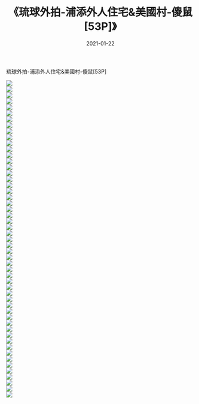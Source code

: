﻿---
layout: post
title:  《琉球外拍-浦添外人住宅&美國村-傻鼠[53P]》
date:   2021-01-22
img: http://pic.660000.xyz/1:/唯美/2021/琉球外拍-浦添外人住宅&美國村-傻鼠[53P]/000.jpg
categories: [美女, 清纯, 唯美]
---

琉球外拍-浦添外人住宅&美國村-傻鼠[53P]

  ![](http://pic.660000.xyz/1:/唯美/2021/琉球外拍-浦添外人住宅&美國村-傻鼠[53P]/001.jpg) <br> ![](http://pic.660000.xyz/1:/唯美/2021/琉球外拍-浦添外人住宅&美國村-傻鼠[53P]/002.jpg) <br> ![](http://pic.660000.xyz/1:/唯美/2021/琉球外拍-浦添外人住宅&美國村-傻鼠[53P]/003.jpg) <br> ![](http://pic.660000.xyz/1:/唯美/2021/琉球外拍-浦添外人住宅&美國村-傻鼠[53P]/004.jpg) <br> ![](http://pic.660000.xyz/1:/唯美/2021/琉球外拍-浦添外人住宅&美國村-傻鼠[53P]/005.jpg) <br> ![](http://pic.660000.xyz/1:/唯美/2021/琉球外拍-浦添外人住宅&美國村-傻鼠[53P]/006.jpg) <br> ![](http://pic.660000.xyz/1:/唯美/2021/琉球外拍-浦添外人住宅&美國村-傻鼠[53P]/007.jpg) <br> ![](http://pic.660000.xyz/1:/唯美/2021/琉球外拍-浦添外人住宅&美國村-傻鼠[53P]/008.jpg) <br> ![](http://pic.660000.xyz/1:/唯美/2021/琉球外拍-浦添外人住宅&美國村-傻鼠[53P]/009.jpg) <br> ![](http://pic.660000.xyz/1:/唯美/2021/琉球外拍-浦添外人住宅&美國村-傻鼠[53P]/010.jpg) <br> ![](http://pic.660000.xyz/1:/唯美/2021/琉球外拍-浦添外人住宅&美國村-傻鼠[53P]/011.jpg) <br> ![](http://pic.660000.xyz/1:/唯美/2021/琉球外拍-浦添外人住宅&美國村-傻鼠[53P]/012.jpg) <br> ![](http://pic.660000.xyz/1:/唯美/2021/琉球外拍-浦添外人住宅&美國村-傻鼠[53P]/013.jpg) <br> ![](http://pic.660000.xyz/1:/唯美/2021/琉球外拍-浦添外人住宅&美國村-傻鼠[53P]/014.jpg) <br> ![](http://pic.660000.xyz/1:/唯美/2021/琉球外拍-浦添外人住宅&美國村-傻鼠[53P]/015.jpg) <br> ![](http://pic.660000.xyz/1:/唯美/2021/琉球外拍-浦添外人住宅&美國村-傻鼠[53P]/016.jpg) <br> ![](http://pic.660000.xyz/1:/唯美/2021/琉球外拍-浦添外人住宅&美國村-傻鼠[53P]/017.jpg) <br> ![](http://pic.660000.xyz/1:/唯美/2021/琉球外拍-浦添外人住宅&美國村-傻鼠[53P]/018.jpg) <br> ![](http://pic.660000.xyz/1:/唯美/2021/琉球外拍-浦添外人住宅&美國村-傻鼠[53P]/019.jpg) <br> ![](http://pic.660000.xyz/1:/唯美/2021/琉球外拍-浦添外人住宅&美國村-傻鼠[53P]/020.jpg) <br> ![](http://pic.660000.xyz/1:/唯美/2021/琉球外拍-浦添外人住宅&美國村-傻鼠[53P]/021.jpg) <br> ![](http://pic.660000.xyz/1:/唯美/2021/琉球外拍-浦添外人住宅&美國村-傻鼠[53P]/022.jpg) <br> ![](http://pic.660000.xyz/1:/唯美/2021/琉球外拍-浦添外人住宅&美國村-傻鼠[53P]/023.jpg) <br> ![](http://pic.660000.xyz/1:/唯美/2021/琉球外拍-浦添外人住宅&美國村-傻鼠[53P]/024.jpg) <br> ![](http://pic.660000.xyz/1:/唯美/2021/琉球外拍-浦添外人住宅&美國村-傻鼠[53P]/025.jpg) <br> ![](http://pic.660000.xyz/1:/唯美/2021/琉球外拍-浦添外人住宅&美國村-傻鼠[53P]/026.jpg) <br> ![](http://pic.660000.xyz/1:/唯美/2021/琉球外拍-浦添外人住宅&美國村-傻鼠[53P]/027.jpg) <br> ![](http://pic.660000.xyz/1:/唯美/2021/琉球外拍-浦添外人住宅&美國村-傻鼠[53P]/028.jpg) <br> ![](http://pic.660000.xyz/1:/唯美/2021/琉球外拍-浦添外人住宅&美國村-傻鼠[53P]/029.jpg) <br> ![](http://pic.660000.xyz/1:/唯美/2021/琉球外拍-浦添外人住宅&美國村-傻鼠[53P]/030.jpg) <br> ![](http://pic.660000.xyz/1:/唯美/2021/琉球外拍-浦添外人住宅&美國村-傻鼠[53P]/031.jpg) <br> ![](http://pic.660000.xyz/1:/唯美/2021/琉球外拍-浦添外人住宅&美國村-傻鼠[53P]/032.jpg) <br> ![](http://pic.660000.xyz/1:/唯美/2021/琉球外拍-浦添外人住宅&美國村-傻鼠[53P]/033.jpg) <br> ![](http://pic.660000.xyz/1:/唯美/2021/琉球外拍-浦添外人住宅&美國村-傻鼠[53P]/034.jpg) <br> ![](http://pic.660000.xyz/1:/唯美/2021/琉球外拍-浦添外人住宅&美國村-傻鼠[53P]/035.jpg) <br> ![](http://pic.660000.xyz/1:/唯美/2021/琉球外拍-浦添外人住宅&美國村-傻鼠[53P]/036.jpg) <br> ![](http://pic.660000.xyz/1:/唯美/2021/琉球外拍-浦添外人住宅&美國村-傻鼠[53P]/037.jpg) <br> ![](http://pic.660000.xyz/1:/唯美/2021/琉球外拍-浦添外人住宅&美國村-傻鼠[53P]/038.jpg) <br> ![](http://pic.660000.xyz/1:/唯美/2021/琉球外拍-浦添外人住宅&美國村-傻鼠[53P]/039.jpg) <br> ![](http://pic.660000.xyz/1:/唯美/2021/琉球外拍-浦添外人住宅&美國村-傻鼠[53P]/040.jpg) <br> ![](http://pic.660000.xyz/1:/唯美/2021/琉球外拍-浦添外人住宅&美國村-傻鼠[53P]/041.jpg) <br> ![](http://pic.660000.xyz/1:/唯美/2021/琉球外拍-浦添外人住宅&美國村-傻鼠[53P]/042.jpg) <br> ![](http://pic.660000.xyz/1:/唯美/2021/琉球外拍-浦添外人住宅&美國村-傻鼠[53P]/043.jpg) <br> ![](http://pic.660000.xyz/1:/唯美/2021/琉球外拍-浦添外人住宅&美國村-傻鼠[53P]/044.jpg) <br> ![](http://pic.660000.xyz/1:/唯美/2021/琉球外拍-浦添外人住宅&美國村-傻鼠[53P]/045.jpg) <br> ![](http://pic.660000.xyz/1:/唯美/2021/琉球外拍-浦添外人住宅&美國村-傻鼠[53P]/046.jpg) <br> ![](http://pic.660000.xyz/1:/唯美/2021/琉球外拍-浦添外人住宅&美國村-傻鼠[53P]/047.jpg) <br> ![](http://pic.660000.xyz/1:/唯美/2021/琉球外拍-浦添外人住宅&美國村-傻鼠[53P]/048.jpg) <br> ![](http://pic.660000.xyz/1:/唯美/2021/琉球外拍-浦添外人住宅&美國村-傻鼠[53P]/049.jpg) <br> ![](http://pic.660000.xyz/1:/唯美/2021/琉球外拍-浦添外人住宅&美國村-傻鼠[53P]/050.jpg) <br> ![](http://pic.660000.xyz/1:/唯美/2021/琉球外拍-浦添外人住宅&美國村-傻鼠[53P]/051.jpg) <br> ![](http://pic.660000.xyz/1:/唯美/2021/琉球外拍-浦添外人住宅&美國村-傻鼠[53P]/052.jpg) <br> ![](http://pic.660000.xyz/1:/唯美/2021/琉球外拍-浦添外人住宅&美國村-傻鼠[53P]/053.jpg) <br>